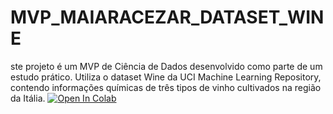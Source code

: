 # MVP_MAIARACEZAR_DATASET_WINE
ste projeto é um MVP de Ciência de Dados desenvolvido como parte de um estudo prático. Utiliza o dataset Wine da UCI Machine Learning Repository, contendo informações químicas de três tipos de vinho cultivados na região da Itália.
[![Open In Colab](https://colab.research.google.com/assets/colab-badge.svg)](https://colab.research.google.com/github/maiaracesar/MVP_MAIARACEZAR_DATASET_WINE/blob/main/wine_analysis.ipynb)
